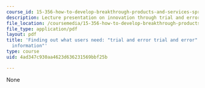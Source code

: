 ```yaml
---
course_id: 15-356-how-to-develop-breakthrough-products-and-services-spring-2004
description: Lecture presentation on innovation through trial and error.
file_location: /coursemedia/15-356-how-to-develop-breakthrough-products-and-services-spring-2004/4ad347c930aa4623d636231569bbf25b_lec3_trial_error.pdf
file_type: application/pdf
layout: pdf
title: 'Finding out what users need: "trial and error trial and error" and "sticky
  information"'
type: course
uid: 4ad347c930aa4623d636231569bbf25b

---
```

None